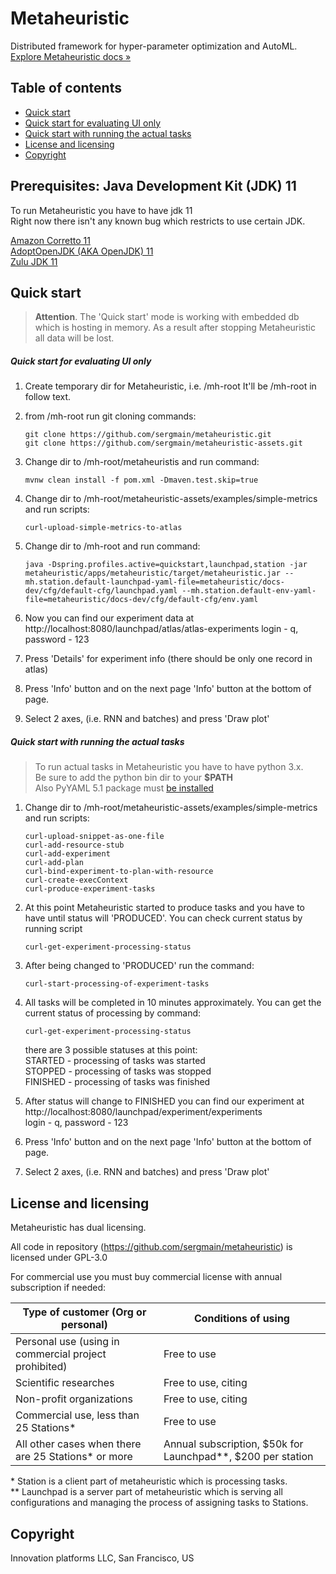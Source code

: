 # Metaheuristic

Distributed framework for hyper-parameter optimization and AutoML.  
[Explore Metaheuristic docs »](https://docs.metaheuristic.ai)


## Table of contents

- [Quick start](#quick-start)
- [Quick start for evaluating UI only](#quick-start-for-evaluating-ui-only)
- [Quick start with running the actual tasks](#quick-start-with-running-the-actual-tasks)
- [License and licensing](#license-and-licensing)
- [Copyright](#copyright)

## Prerequisites: Java Development Kit (JDK) 11

To run Metaheuristic you have to have jdk 11  
Right now there isn't any known bug which restricts to use certain JDK.

[Amazon Corretto 11](https://docs.aws.amazon.com/corretto/latest/corretto-11-ug/downloads-list.html)  
[AdoptOpenJDK (AKA OpenJDK) 11](https://adoptopenjdk.net/?variant=openjdk11&jvmVariant=hotspot)  
[Zulu JDK 11](https://www.azul.com/downloads/zulu-community/?&version=java-11-lts)  


## Quick start
>**Attention**. The 'Quick start' mode is working with embedded db which is hosting in memory. 
As a result after stopping Metaheuristic all data will be lost.

##### Quick start for evaluating UI only

1. Create temporary dir for Metaheuristic, i.e. /mh-root 
It'll be /mh-root in follow text. 

1. from /mh-root run git cloning commands:
    ```
    git clone https://github.com/sergmain/metaheuristic.git
    git clone https://github.com/sergmain/metaheuristic-assets.git
    ```

1. Change dir to /mh-root/metaheuristis and run command:
    ```
    mvnw clean install -f pom.xml -Dmaven.test.skip=true
    ```

1. Change dir to /mh-root/metaheuristic-assets/examples/simple-metrics and run scripts:
    ```
    curl-upload-simple-metrics-to-atlas
    ```

1. Change dir to /mh-root and run command:
    ```
    java -Dspring.profiles.active=quickstart,launchpad,station -jar metaheuristic/apps/metaheuristic/target/metaheuristic.jar --mh.station.default-launchpad-yaml-file=metaheuristic/docs-dev/cfg/default-cfg/launchpad.yaml --mh.station.default-env-yaml-file=metaheuristic/docs-dev/cfg/default-cfg/env.yaml 
    ```

1. Now you can find our experiment data at http://localhost:8080/launchpad/atlas/atlas-experiments
login - q, password - 123

1. Press 'Details' for experiment info (there should be only one record in atlas)

1. Press 'Info' button and on the next page 'Info' button at the bottom of page.

1. Select 2 axes, (i.e. RNN and batches) and press 'Draw plot' 


##### Quick start with running the actual tasks
>To run actual tasks in Metaheuristic you have to have python 3.x.  
Be sure to add the python bin dir to your **$PATH**  
Also PyYAML 5.1 package must [be installed](https://pyyaml.org/wiki/PyYAMLDocumentation) 

1. Change dir to /mh-root/metaheuristic-assets/examples/simple-metrics and run scripts:
    ```
    curl-upload-snippet-as-one-file
    curl-add-resource-stub
    curl-add-experiment
    curl-add-plan
    curl-bind-experiment-to-plan-with-resource
    curl-create-execContext
    curl-produce-experiment-tasks
    ```

1. At this point Metaheuristic started to produce tasks 
and you have to have until status will 'PRODUCED'. You can check current status by running script
    ```
    curl-get-experiment-processing-status
    ```

1. After being changed to 'PRODUCED' run the command:
    ```
    curl-start-processing-of-experiment-tasks
    ```

1. All tasks will be completed in 10 minutes approximately. You can get the current status of processing by command:
    ```
    curl-get-experiment-processing-status
    ```

    there are 3 possible statuses at this point:  
    STARTED - processing of tasks was started  
    STOPPED - processing of tasks was stopped  
    FINISHED - processing of tasks was finished  

1. After status will change to FINISHED you can find our experiment at http://localhost:8080/launchpad/experiment/experiments  
login - q, password - 123

1. Press 'Info' button and on the next page 'Info' button at the bottom of page.

1. Select 2 axes, (i.e. RNN and batches) and press 'Draw plot' 


## License and licensing
Metaheuristic has dual licensing.

All code in repository (https://github.com/sergmain/metaheuristic) is licensed under GPL-3.0  

For commercial use you must buy commercial license with annual subscription if needed:

| Type of customer (Org or personal)                     | Conditions of using |
|--------------------------------------------------------|---------------------|
| Personal use  (using in commercial project prohibited) | Free to use         |
| Scientific researches                                  | Free to use, citing | 
| Non-profit organizations                               | Free to use, citing | 
| Commercial use, less than 25 Stations\*                | Free to use         | 
| All other cases when there are 25 Stations\* or more   | Annual subscription, $50k for Launchpad\*\*, $200 per station | 

\* Station is a client part of metaheuristic which is processing tasks.   
\*\* Launchpad is a server part of metaheuristic which is serving all configurations 
and managing the process of assigning tasks to Stations.

## Copyright
Innovation platforms LLC, San Francisco, US 